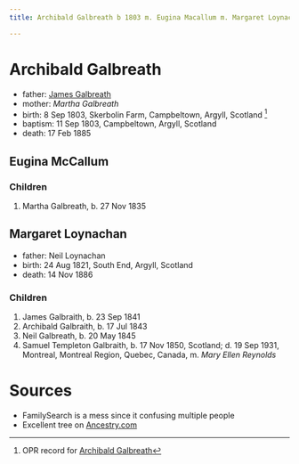 ```yaml
---
title: Archibald Galbreath b 1803 m. Eugina Macallum m. Margaret Loynachan

---
```

# Archibald Galbreath

- father: [James Galbreath](galbreath-james-abt-1775.md)
- mother: *Martha Galbreath*
- birth: 8 Sep 1803, Skerbolin Farm, Campbeltown, Argyll, Scotland [^birth]
- baptism: 11 Sep 1803, Campbeltown, Argyll, Scotland
- death: 17 Feb 1885

## Eugina McCallum

### Children

1. Martha Galbreath, b. 27 Nov 1835

## Margaret Loynachan

- father: Neil Loynachan
- birth: 24 Aug 1821, South End, Argyll, Scotland
- death: 14 Nov 1886

### Children

1. James Galbraith, b. 23 Sep 1841
2. Archibald Galbraith, b. 17 Jul 1843
3. Neil Galbreath, b. 20 May 1845
4. Samuel Templeton Galbraith, b. 17 Nov 1850, Scotland; d. 19 Sep 1931, Montreal, Montreal Region, Quebec, Canada, m. *Mary Ellen Reynolds*

# Sources

- FamilySearch is a mess since it confusing multiple people
- Excellent tree on [Ancestry.com](https://www.ancestry.com/family-tree/person/tree/5282753/person/130071167317/facts)

[^birth]: OPR record for [Archibald Galbreath](/sources/opr-campbeltown-births.md#1803-09-11-archibald-galbreath)
